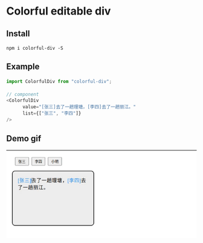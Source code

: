 # Colorful editable div

## Install
```
npm i colorful-div -S
```

## Example
```javascript 
import ColorfulDiv from "colorful-div";

// component
<ColorfulDiv
      value="[张三]去了一趟理塘，[李四]去了一趟丽江。"
      list={["张三", "李四"]}
/>

```

## Demo gif
![demo](./demo.gif)